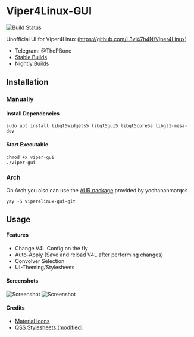# Viper4Linux-GUI
[![Build Status](https://travis-ci.org/ThePBone/Viper4Linux-GUI.svg?branch=master)](https://travis-ci.org/ThePBone/Viper4Linux-GUI)

Unofficial UI for Viper4Linux (https://github.com/L3vi47h4N/Viper4Linux)
  * Telegram: @ThePBone
  * [Stable Builds](https://github.com/ThePBone/Viper4Linux-GUI/releases)
  * [Nightly Builds](https://nightly.thebone.cf/viper-gui)
## Installation

### Manually
#### Install Dependencies

```
sudo apt install libqt5widgets5 libqt5gui5 libqt5core5a libgl1-mesa-dev
```

#### Start Executable
```
chmod +x viper-gui
./viper-gui
```
### Arch
On Arch you also can use the [AUR package](https://aur.archlinux.org/packages/viper4linux-gui-git/) provided by yochananmarqos
```
yay -S viper4linux-gui-git  
```
## Usage
#### Features
  * Change V4L Config on the fly 
  * Auto-Apply (Save and reload V4L after performing changes)
  * Convolver Selection
  * UI-Theming/Stylesheets

#### Screenshots
![Screenshot](https://github.com/ThePBone/Viper4Linux-GUI/blob/master/screenshots/tab1.png?raw=true)
![Screenshot](https://github.com/ThePBone/Viper4Linux-GUI/blob/master/screenshots/tab3_dark.png?raw=true)
#### Credits
  * [Material Icons](https://material.io/tools/icons/)
  * [QSS Stylesheets (modified)](https://github.com/GTRONICK/QSS)
